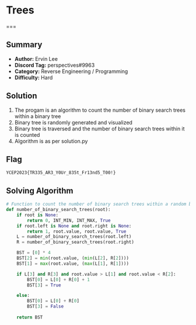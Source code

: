 # Trees
===

## Summary
* **Author:** Ervin Lee
* **Discord Tag:** perspectives#9963
* **Category:** Reverse Engineering / Programming
* **Difficulty:** Hard

## Solution
1. The progam is an algorithm to count the number of binary search trees within a binary tree
2. Binary tree is randomly generated and visualized
3. Binary tree is traversed and the number of binary search trees within it is counted
4. Algorithm is as per solution.py

## Flag
```
YCEP2023{TR335_AR3_Y0Ur_835t_Fr13nd5_T00!}
```

## Solving Algorithm 
```python
# Function to count the number of binary search trees within a random binary tree.
def number_of_binary_search_trees(root):
    if root is None:
        return 0, INT_MIN, INT_MAX, True
    if root.left is None and root.right is None:
        return 1, root.value, root.value, True
    L = number_of_binary_search_trees(root.left)
    R = number_of_binary_search_trees(root.right)

    BST = [0] * 4
    BST[2] = min(root.value, (min(L[2], R[2])))
    BST[1] = max(root.value, (max(L[1], R[1])))

    if L[3] and R[3] and root.value > L[1] and root.value < R[2]:
        BST[0] = L[0] + R[0] + 1
        BST[3] = True

    else:
        BST[0] = L[0] + R[0]
        BST[3] = False
    
    return BST
```